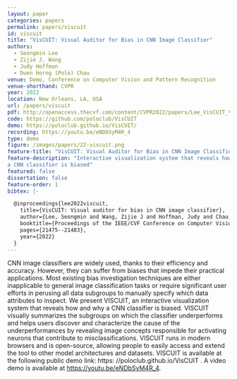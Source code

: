 ```yaml
---
layout: paper
categories: papers
permalink: papers/viscuit
id: viscuit
title: "VisCUIT: Visual Auditor for Bias in CNN Image Classifier"
authors: 
  - Seongmin Lee
  - Zijie J. Wang
  - Judy Hoffman
  - Duen Horng (Polo) Chau
venue: Demo, Conference on Computer Vision and Pattern Recognition
venue-shorthand: CVPR
year: 2022
location: New Orleans, LA, USA
url: /papers/viscuit
pdf: http://openaccess.thecvf.com/content/CVPR2022/papers/Lee_VisCUIT_Visual_Auditor_for_Bias_in_CNN_Image_Classifier_CVPR_2022_paper.pdf
code: https://github.com/poloclub/VisCUIT
demo: https://poloclub.github.io/VisCUIT/
recording: https://youtu.be/eNDbSyM4R_4
type: demo
figure: /images/papers/22-viscuit.png
feature-title: "VisCUIT: Visual Auditor for Bias in CNN Image Classifier"
feature-description: "Interactive visualization system that reveals how and why
a CNN classifier is biased"
featured: false
dissertation: false
feature-order: 1
bibtex: |-

  @inproceedings{lee2022viscuit,
    title={VisCUIT: Visual auditor for bias in CNN image classifier},
    author={Lee, Seongmin and Wang, Zijie J and Hoffman, Judy and Chau, Duen Horng Polo},
    booktitle={Proceedings of the IEEE/CVF Conference on Computer Vision and Pattern Recognition},
    pages={21475--21483},
    year={2022}
  }
---
```


CNN image classifiers are widely used, thanks to their efficiency and accuracy. However, they can suffer from biases that impede their practical applications. Most existing bias investigation techniques are either inapplicable to general image classification tasks or require significant user efforts in perusing all data subgroups to manually specify which data attributes to inspect. We present VISCUIT, an interactive visualization system that reveals how and why a CNN classifier is biased. VISCUIT visually summarizes the subgroups on which the classifier underperforms and helps users discover and characterize the cause of the underperformances by revealing image concepts responsible for activating neurons that contribute to misclassifications. VISCUIT runs in modern browsers and is open-source, allowing people to easily access and extend the tool to other model architectures and datasets. VISCUIT is available at the following public demo link: https: //poloclub.github.io/VisCUIT . A video demo is available at https://youtu.be/eNDbSyM4R_4.